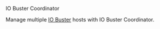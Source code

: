 IO Buster Coordinator

Manage multiple [IO Buster](https://github.com/qamaestro/io-buster) hosts with 
IO Buster Coordinator.